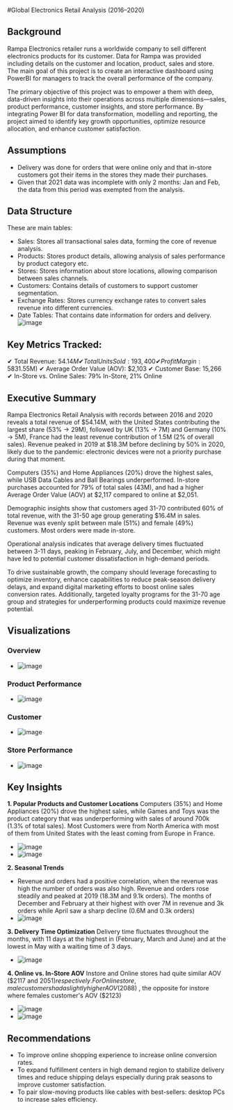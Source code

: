 #Global Electronics Retail Analysis (2016–2020)

## Background
Rampa Electronics retailer runs a worldwide company to sell different electronics products for its customer. Data for Rampa was provided including details on the customer and location, product, sales and store. The main goal of this project is to create an interactive dashboard using PowerBI for managers to track the overall performance of the company.

The primary objective of this project was to empower a them with deep, data-driven insights into their operations across multiple dimensions—sales, product performance, customer insights, and store performance. By integrating Power BI for data transformation, modelling and reporting, the project aimed to identify key growth opportunities, optimize resource allocation, and enhance customer satisfaction.

## Assumptions
- Delivery was done for orders that were online only and that in-store customers got their items in the stores they made their purchases.
- Given that 2021 data was incomplete with only 2 months: Jan and Feb, the data from this period was exempted from the analysis.
  
## Data Structure
These are main tables:
- Sales: Stores all transactional sales data, forming the core of revenue analysis.
- Products: Stores product details, allowing analysis of sales performance by product category etc.
- Stores: Stores information about store locations, allowing comparison between sales channels.
- Customers: Contains details of customers to support customer segmentation.
- Exchange Rates: Stores currency exchange rates to convert sales revenue into different currencies.
- Date Tables: That contains date information for orders and delivery.
![image](https://github.com/user-attachments/assets/1da4006e-51df-4e82-992f-e5ae1c148b1c)

## Key Metrics Tracked:
✔ Total Revenue: $54.14M
✔ Total Units Sold: 193,400
✔ Profit Margin: 58% ($31.55M)
✔ Average Order Value (AOV): $2,103
✔ Customer Base: 15,266
✔ In-Store vs. Online Sales: 79% In-Store, 21% Online

## Executive Summary 
Rampa Electronics Retail Analysis with records between 2016 and 2020 reveals a total revenue of $54.14M, with the United States contributing the largest share (53% -> 29M), followed by UK (13% -> 7M) and Germany (10% -> 5M), France had the least revenue contribution of 1.5M (2% of overall sales). Revenue peaked in 2019 at $18.3M before declining by 50% in 2020, likely due to the pandemic: electronic devices were not a priority purchase during that moment.

Computers (35%) and Home Appliances (20%) drove the highest sales, while USB Data Cables and Ball Bearings underperformed. In-store purchases accounted for 79% of total sales (43M), and had a higher Average Order Value (AOV) at $2,117 compared to online at $2,051.

Demographic insights show that customers aged 31-70 contributed 60% of total revenue, with the 31-50 age group generating $16.4M in sales. Revenue was evenly split between male (51%) and female (49%) customers. Most orders were made in-store.

Operational analysis indicates that average delivery times fluctuated between 3-11 days, peaking in February, July, and December, which might have led to potential customer dissatisfaction in high-demand periods.

To drive sustainable growth, the company should leverage forecasting to optimize inventory, enhance capabilities to reduce peak-season delivery delays, and expand digital marketing efforts to boost online sales conversion rates. Additionally, targeted loyalty programs for the 31-70 age group and strategies for underperforming products could maximize revenue potential.

## Visualizations
### Overview
- ![image](https://github.com/user-attachments/assets/4a2beb65-115c-47ee-9f04-605527fea51e)

### Product Performance
- ![image](https://github.com/user-attachments/assets/caca268a-10b4-4a31-b265-bc8a3f6da587)

### Customer
- ![image](https://github.com/user-attachments/assets/29ab944d-0ed8-4f4c-8f14-7c58609b81cb)

### Store Performance
- ![image](https://github.com/user-attachments/assets/80211d40-14b4-4bc5-a728-4e109282fb3e)


## Key Insights 
**1. Popular Products and Customer Locations**
Computers (35%) and Home Appliances (20%) drove the highest sales, while Games and Toys was the product category that was underperforming with sales of around 700k (1.3% of total sales).
Most Customers were from North America with most of them from United States with the least coming from Europe in France.
- ![image](https://github.com/user-attachments/assets/462a4aa9-9f27-4e31-a821-274feca193ff)
- ![image](https://github.com/user-attachments/assets/6ba0be4a-3f8c-4bf7-9d0c-5f453c6fbd86)


**2. Seasonal Trends**
- Revenue and orders had a positive correlation, when the revenue was high the number of orders was also high. Revenue and orders rose steadily and peaked at 2019 (18.3M and 9.1k orders). The months of December and February at their highest with over 7M in revenue and 3k orders while April saw a sharp decline (0.6M and 0.3k orders)
- ![image](https://github.com/user-attachments/assets/8d436ad9-41d5-474d-b8df-40cbc84a93c2)

**3. Delivery Time Optimization**
Delivery time fluctuates throughout the months, with 11 days at the highest in (February, March and June) and at the lowest in May with a waiting time of 3 days.
- ![image](https://github.com/user-attachments/assets/29484b8a-032d-460e-a9f5-1636e1c4e067)


**4. Online vs. In-Store AOV**
Instore and Online stores had quite similar AOV ($2117 and $2051) respectively.
For Online store, male customers had a slightly higher AOV ($2088) , the opposite for instore where females customer's AOV ($2123)
- ![image](https://github.com/user-attachments/assets/df7f7806-f2da-4038-88ef-8e2225ce2981)
- ![image](https://github.com/user-attachments/assets/5054b755-cac6-45b8-a9af-d0ece0b8fac9)

## Recommendations
- To improve online shopping experience to increase online conversion rates.
- To expand fulfillment centers in high demand region to stabilize delivery times and reduce shipping delays especially during prak seasons to improve customer satisfaction.
- To pair slow-moving products like cables with best-sellers: desktop PCs to increase sales efficiency.
